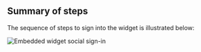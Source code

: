 ## Summary of steps

The sequence of steps to sign into the widget is illustrated below:

<div class="common-image-format">

![Embedded widget social sign-in](/img/oie-embedded-sdk/oie-embedded-widget-use-case-social-sign-in.png
 "Embedded widget social sign-in")

</div>
